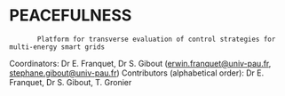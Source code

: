 #                                               PEACEFULNESS
           Platform for transverse evaluation of control strategies for multi-energy smart grids
Coordinators: Dr E. Franquet, Dr S. Gibout (erwin.franquet@univ-pau.fr, stephane.gibout@univ-pau.fr)
Contributors (alphabetical order): Dr E. Franquet, Dr S. Gibout, T. Gronier

